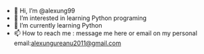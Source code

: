 - 👋 Hi, I’m @alexung99
- 👀 I’m interested in learning Python programing
- 🌱 I’m currently learning Python
- 📫 How to reach me : message me here or email on my personal email:alexungureanu2011@gmail.com

<!---
alexung99/alexung99 is a ✨ special ✨ repository because its `README.md` (this file) appears on your GitHub profile.
You can click the Preview link to take a look at your changes.
--->
